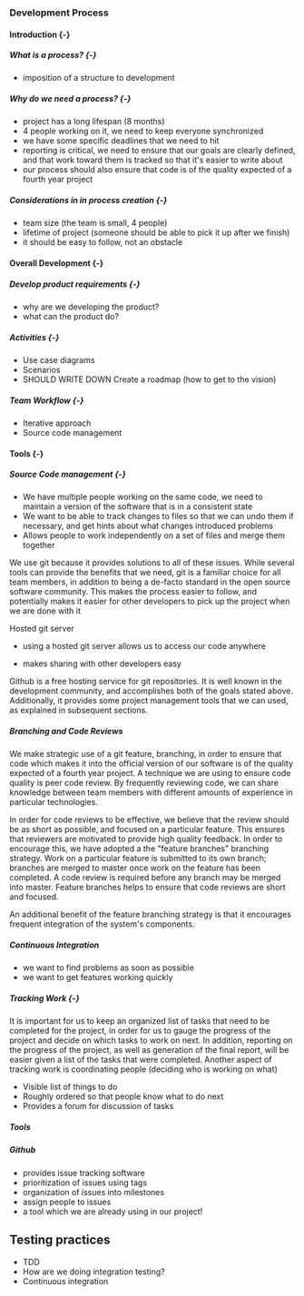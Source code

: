 ### Development Process

#### Introduction {-}

##### What is a process? {-}
- imposition of a structure to development

##### Why do we need a process? {-}
- project has a long lifespan (8 months)
- 4 people working on it, we need to keep everyone synchronized
- we have some specific deadlines that we need to hit
- reporting is critical, we need to ensure that our goals are clearly defined, and that work
toward them is tracked so that it's easier to write about
- our process should also ensure that code is of the quality expected of a fourth year project

##### Considerations in in process creation {-}
- team size (the team is small, 4 people)
- lifetime of project (someone should be able to pick it up after we finish)
- it should be easy to follow, not an obstacle

#### Overall Development {-}

##### Develop product requirements {-}
- why are we developing the product?
- what can the product do?

##### Activities {-}
- Use case diagrams
- Scenarios
- SHOULD WRITE DOWN Create a roadmap (how to get to the vision)

##### Team Workflow {-}
- Iterative approach
- Source code management

#### Tools {-}

##### Source Code management {-}

- We have multiple people working on the same code, we need to maintain a version of the software 
that is in a consistent state
- We want to be able to track changes to files so that we can undo them if necessary, and get hints 
 about what changes introduced problems
- Allows people to work independently on a set of files and merge them together 

We use git because it provides solutions to all of these issues. While several
tools can provide the benefits that we need, git is a familiar choice for all 
team members, in addition to being a de-facto standard in the open source software community.
This makes the process easier to follow, and potentially makes it easier for other developers
to pick up the project when we are done with it

Hosted git server

- using a hosted git server allows us to access our code anywhere

- makes sharing with other developers easy

Github is a free hosting service for git repositories. It is well known in the development 
community, and accomplishes both of the goals stated above. Additionally, it provides some
project management tools that we can used, as explained in subsequent sections.

##### Branching and Code Reviews

We make strategic use of a git feature, branching, in order to ensure that code which makes it into the
official version of our software is of the quality expected of a fourth year project. A technique we are
using to ensure code quality is peer code review. By frequently reviewing code, we can share knowledge 
between team members with different amounts of experience in particular technologies. 

In order for code reviews to be effective, we believe that the review should be as short as possible,
and focused on a particular feature. This ensures that reviewers are motivated to provide high quality 
feedback. In order to encourage this, we have adopted a the "feature branches" branching strategy. Work on
a particular feature is submitted to its own branch; branches are merged to master once work on the 
feature has been completed. A code review is required before any branch may be merged into master. Feature 
branches helps to ensure that code reviews are short and focused.

An additional benefit of the feature branching strategy is that it encourages frequent integration of 
the system's components. 

##### Continuous Integration

- we want to find problems as soon as possible
- we want to get features working quickly

##### Tracking Work {-}

It is important for us to keep an organized list of tasks that need to be completed
for the project, in order for us to gauge the progress of the project and decide 
on which tasks to work on next. In addition, reporting on the progress of the project, as well
as generation of the final report, will be easier given a list of the tasks that were completed.
Another aspect of tracking work is coordinating people (deciding who is working on what)

- Visible list of things to do
- Roughly ordered so that people know what to do next
- Provides a forum for discussion of tasks

##### Tools

##### Github

- provides issue tracking software
- prioritization of issues using tags
- organization of issues into milestones
- assign people to issues
- a tool which we are already using in our project!

## Testing practices

- TDD
- How are we doing integration testing?
- Continuous integration
